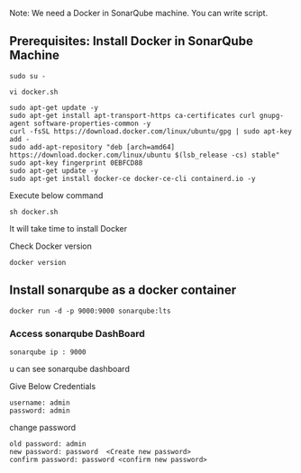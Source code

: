   Note: We need a Docker in SonarQube machine. You can write script.

## Prerequisites: Install Docker in SonarQube Machine
```
sudo su - 
```
```
vi docker.sh 
```

```
sudo apt-get update -y
sudo apt-get install apt-transport-https ca-certificates curl gnupg-agent software-properties-common -y
curl -fsSL https://download.docker.com/linux/ubuntu/gpg | sudo apt-key add -
sudo add-apt-repository "deb [arch=amd64] https://download.docker.com/linux/ubuntu $(lsb_release -cs) stable"
sudo apt-key fingerprint 0EBFCD88
sudo apt-get update -y
sudo apt-get install docker-ce docker-ce-cli containerd.io -y 
```

Execute below command 

```
sh docker.sh 
```
It will take time to install Docker  

Check Docker version  
```
docker version 
```
## Install sonarqube as a docker container 
```
docker run -d -p 9000:9000 sonarqube:lts
```
### Access sonarqube DashBoard
```
sonarqube ip : 9000
```
u can see sonarqube dashboard 

Give Below Credentials 

```
username: admin 
password: admin   
```

change password 

```
old password: admin 
new password: password  <Create new password>
confirm password: password <confirm new password>
```

